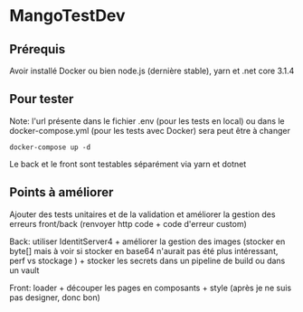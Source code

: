 # MangoTestDev

## Prérequis

Avoir installé Docker ou bien node.js (dernière stable), yarn et .net core 3.1.4

## Pour tester

Note: l'url présente dans le fichier .env (pour les tests en local) ou dans le docker-compose.yml (pour les tests avec Docker) sera peut être à changer

```
docker-compose up -d
```

Le back et le front sont testables séparément via yarn et dotnet

## Points à améliorer

Ajouter des tests unitaires et de la validation et améliorer la gestion des erreurs front/back (renvoyer http code + code d'erreur custom)

Back: utiliser IdentitServer4 + améliorer la gestion des images (stocker en byte[] mais à voir si stocker en base64 n'aurait pas été plus intéressant, perf vs stockage ) + stocker les secrets dans un pipeline de build ou dans un vault

Front: loader + découper les pages en composants + style (après je ne suis pas designer, donc bon)
